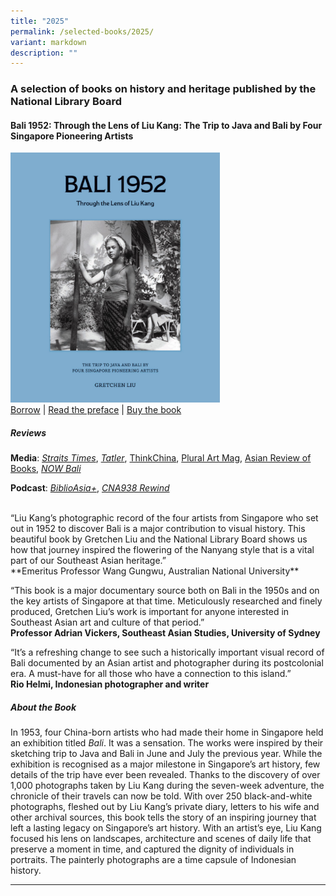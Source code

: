 ```yaml
---
title: "2025"
permalink: /selected-books/2025/
variant: markdown
description: ""
---
```

### **A selection of books on history and heritage published by the National Library Board**
 
#### **Bali 1952: Through the Lens of Liu Kang: The Trip to Java and Bali by Four Singapore Pioneering Artists**


<img src="/images/publications/Bali_1952_Through_the_Lens_of_Liu_Kang_Isomer.jpg" style="width:auto; height:400px"><br>
<a href="https://catalogue.nlb.gov.sg/search/card?recordId=300094843">Borrow</a> | 
<a href="https://biblioasia.nlb.gov.sg/vol-21/issue-1/apr-jun-2025/liu-kang-forgotten-photographs-bali/">Read the preface</a> |
<a href="https://doi.org/10.1142/14290">Buy the book</a>

##### **Reviews**
**Media**: *[Straits Times](https://www.straitstimes.com/life/arts/the-nanyang-artists-1952-bali-trip-is-the-stuff-of-road-movies-1000-unseen-photos-reveal-why)*, *[Tatler](https://www.tatlerasia.com/lifestyle/arts/gretchen-liu-1952-bali-journey-four-pioneer-artists-unseen-photographs)*, [ThinkChina](https://www.thinkchina.sg/culture/bali-1952-nanyang-artists-search-inspiration), [Plural Art Mag](https://pluralartmag.com/book-review-revisiting-bali-and-java-through-liu-kangs-photographs/), [Asian Review of Books](https://asianreviewofbooks.com/bali-1952-through-the-lens-of-liu-kang-by-gretchen-liu/), *[NOW Bali](https://www.nowbali.co.id/bali-1952-through-the-lens-of-liu-kang/)*<br>

**Podcast**: [*BiblioAsia+*](https://biblioasia.nlb.gov.sg/podcast/the-misunderstood-trip-that-led-to-the-1953-landmark-art-exhibition-gretchen-liu/), [*CNA938 Rewind*](https://www.channelnewsasia.com/listen/cna938-rewind/how-1950s-trip-bali-shaped-generation-artists-5256206)

<br>
“Liu Kang’s photographic record of the four artists from Singapore who set out in 1952 to discover Bali is a major contribution to visual history. This beautiful book by Gretchen Liu and the National Library Board shows us how that journey inspired the flowering of the Nanyang style that is a vital part of our Southeast Asian heritage.”<br>
**Emeritus Professor Wang Gungwu, Australian National University**

“This book is a major documentary source both on Bali in the 1950s and on the key artists of Singapore at that time. Meticulously researched and finely produced, Gretchen Liu’s work is important for anyone interested in Southeast Asian art and culture of that period.”<br>
**Professor Adrian Vickers, Southeast Asian Studies, University of Sydney**

“It’s a refreshing change to see such a historically important visual record of Bali documented by an Asian artist and photographer during its postcolonial era. A must-have for all those who have a connection to this island.”<br>
**Rio Helmi, Indonesian photographer and writer**
 
##### **About the Book**
In 1953, four China-born artists who had made their home in Singapore held an exhibition titled&nbsp;_Bali_. It was a sensation. The works were inspired by their sketching trip to Java and Bali in June and July the previous year. While the exhibition is recognised as a major milestone in Singapore’s art history, few details of the trip have ever been revealed. Thanks to the discovery of over 1,000 photographs taken by Liu Kang during the seven-week adventure, the chronicle of their travels can now be told. With over 250 black-and-white photographs, fleshed out by Liu Kang’s private diary, letters to his wife and other archival sources, this book tells the story of an inspiring journey that left a lasting legacy on Singapore’s art history. With an artist’s eye, Liu Kang focused his lens on landscapes, architecture and scenes of daily life that preserve a moment in time, and captured the dignity of individuals in portraits. The painterly photographs are a time capsule of Indonesian history.

 
<hr>